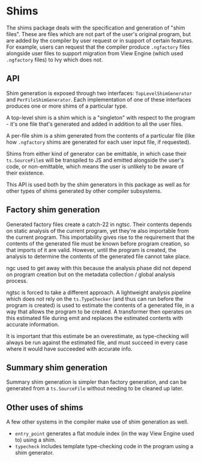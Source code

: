 # Shims

The shims package deals with the specification and generation of "shim files". These are files which are not part of the user's original program, but are added by the compiler by user request or in support of certain features. For example, users can request that the compiler produce `.ngfactory` files alongside user files to support migration from View Engine (which used `.ngfactory` files) to Ivy which does not.

## API

Shim generation is exposed through two interfaces: `TopLevelShimGenerator` and `PerFileShimGenerator`. Each implementation of one of these interfaces produces one or more shims of a particular type.

A top-level shim is a shim which is a "singleton" with respect to the program - it's one file that's generated and added in addition to all the user files.

A per-file shim is a shim generated from the contents of a particular file (like how `.ngfactory` shims are generated for each user input file, if requested).

Shims from either kind of generator can be emittable, in which case their `ts.SourceFile`s will be transpiled to JS and emitted alongside the user's code, or non-emittable, which means the user is unlikely to be aware of their existence.

This API is used both by the shim generators in this package as well as for other types of shims generated by other compiler subsystems.

## Factory shim generation

Generated factory files create a catch-22 in ngtsc. Their contents depends on static analysis of the current program, yet they're also importable from the current program. This importability gives rise to the requirement that the contents of the generated file must be known before program creation, so that imports of it are valid. However, until the program is created, the analysis to determine the contents of the generated file cannot take place.

ngc used to get away with this because the analysis phase did not depend on program creation but on the metadata collection / global analysis process.

ngtsc is forced to take a different approach. A lightweight analysis pipeline which does not rely on the `ts.TypeChecker` (and thus can run before the program is created) is used to estimate the contents of a generated file, in a way that allows the program to be created. A transformer then operates on this estimated file during emit and replaces the estimated contents with accurate information.

It is important that this estimate be an overestimate, as type-checking will always be run against the estimated file, and must succeed in every case where it would have succeeded with accurate info.

## Summary shim generation

Summary shim generation is simpler than factory generation, and can be generated from a `ts.SourceFile` without needing to be cleaned up later.

## Other uses of shims

A few other systems in the compiler make use of shim generation as well.

* `entry_point` generates a flat module index (in the way View Engine used to) using a shim.
* `typecheck` includes template type-checking code in the program using a shim generator.
